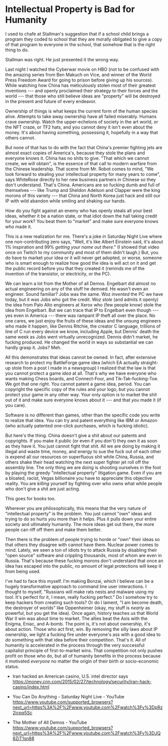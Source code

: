 # Intellectual Property is Bad for Humanity

I used to chafe at Stallman's suggestion that if a school child brings a
program they coded to school that they are morally obligated to give a
copy of that program to everyone in the school, that somehow that is the
right thing to do.

Stallman was right. He just presented it the wrong way.

Last night I watched the Cyberwar movie on HBO (not to be confused with
the amazing series from Ben Makuch on Vice, and winner of the World
Press Freedom Award for going to prison before giving up his sources).
While watching how China has meticulously stolen most of their greatest
inventions --- and openly proclaimed their strategy to their forces and
the world --- that those who still believe ideas are "property" will be
destroyed in the present and future of every endeavor.

Ownership of things is what keeps the current form of the human species
alive. Attempts to take away ownership have all failed miserably. Humans
crave ownership. Watch the upper-echelons of society in the art world,
or the NFT craze, or TF2 hats, and you cannot deny it isn't even about
the money. It's about having something, possessing it, hopefully in a
way that others cannot.

But none of that has to do with the fact that China's premier fighting
jets are almost exact copies of America's, because they stole the plans
and everyone knows it. China has no shits to give. "That which we cannot
create, we will obtain", is the essence of that call to modern warfare
from the Chinese leadership. That scene from Mr. Robot comes to mind,
"We look forward to stealing your intellectual property for many years
to come", says WhiteRose directly to her new business partners in
Chinese so they don't understand. That's China. Americans are so fucking
dumb and full of themselves --- like Trump and Sheldon Adelson and
Clapper were the king morons of this variety --- that China and North
Korea just hack and still our IP with wild abandon while smiling and
shaking our hands.

How do you fight against an enemy who has openly steals all your best
ideas, whether it be a nation state, or that idiot down the hall taking
credit for your work? You beat them to "market" and make sure everyone
knows who made it.

This is a new realization for me. There's a joke in Saturday Night Live
where one non-contributing zero says, "Well, it's like Albert Einstein
said, it's about 1% inspiration and 99% *getting your name out there*."
(I showed that video once on Twitch to my community and most of them
didn't laugh.) But, you do have to market your idea or it will never get
adopted, or worse, someone who is smart enough to realize how good the
idea is will act on it and get the public record before you that they
created it (reminds me of the invention of the transistor, or
electricity, or the PC).

We can learn a lot from the Mother of all Demos. Engelbart did almost
no actual engineering on any of the stuff he demoed. He wasn't even an
engineer. Sound familiar? Jobs was the same. Woz *invented* the PC we
have today, but it was Jobs who got the credit. Woz *stole* (and admits
it openly) the idea from Palo Alto engineers at Xerox who (few people
know) stole the idea from Engelbart. But we can trace that IP to
Engelbart even though --- yes even in America --- there was rampant IP
theft all over the place. No one cares, we just enjoy the fruits of
these ideas and the unsung engineers who made it happen, like Dennis
Ritchie, the creator C language, trillions of line of C run every device
we know, including Apple, but Dennis' death the same week as Jobs went
virtually unrecognized. Dennis didn't market, he fucking produced. He
changed the world in ways so substantial we can hardly grasp it. Jobs?
Meh.

All this demonstrates that ideas cannot be owned. In fact, after
extensive research to protect my BattleForge game idea (which EA
actually straight-up stole from a post I made in a newsgroup) I realized
that the law is that you cannot protect a game *idea* at all. That's why
we have everyone who wants making Chess boards, and Connect-Four, and
Tik-Tak-fucking-Toe. We got that one right. You cannot patent a game
idea, period. You can copyright the specific copy of the rules and your
logo, but you cannot protect your game in any other way. Your only
option is to market the shit out of it and make sure everyone knows
about it --- and that *you* made it (if you care).

Software is no different than games, other than the specific code you
write to realize that idea. You can try and patent everything like IBM
or Amazon (who actually patented one-click purchases, which is fucking
idiotic).

But here's the thing. China doesn't give a shit about our patents and
copyrights. If you make it public (or even if you don't) they own it as
soon as they have it. You just cannot fight that shit. All we are doing
by making it illegal and waste time, money, and energy to sue the fuck
out of each other is expend all our resources on superfluous shit while
China, Russia, and others shake their head watching the next super
fighter jet roll off the assembly line. The only thing we are doing is
shooting ourselves in the foot by playing the greedy "intellectual
property" litigation game. Even if you are a bloated, racist, Vegas
billionaire you have to appreciate this objective reality. You are
*killing* yourself by fighting over who owns what while people who don't
give a shit are just acting.

This goes for books too.

Wherever you are philosophically, this means that the very nature of
"intellectual property" is the problem. You just cannot "own" ideas and
trying to do so hurts *you* more than it helps. Plus it pulls down your
entire society and ultimately humanity. The more ideas get out there,
the more people can riff off them and make them better.

Then there is the problem of people trying to horde or "own" their ideas
so that others they disagree with cannot have them. Nuclear power comes
to mind. Lately, we seen a ton of idiots try to attack Russia by
disabling their "open source" software and crippling thousands, most of
whom are even in Russia. That's because these fucking morons don't
understand that once an idea has escaped into the public, no amount of
legal protections will keep it from being used.

I've had to face this myself. I'm making Bonzai, which I believe can be
a hugely transformative approach to command line user interactions. I
thought to myself, "Russians will make rats nests and malware using my
tool. It's perfect for it, I mean, really fucking perfect." Do I somehow
try to keep hackers from creating such tools? Or do I lament, "I am
become death, the destroyer of worlds" like Oppenheimer (okay, my stuff
is *nearly* as powerful, but you get the idea). Once again, history
teaches us that World War II win was about time to market. The allies
beat the Axis with the Enigma, Eniac, and A-bomb. The point is, it's not
about ownership, it's about action. Those who act first, win. By
removing the silly laws about IP ownership, we light a fucking fire
under everyone's ass with a good idea to *do* something with that idea
before their competition. That's it. All of humanity is accelerated in
the process through the very successful capitalist principle of
first-to-market wins. That competition not only pushes profit on those
who do, but all of humanity benefits in the process because it motivated
*everyone* no matter the origin of their birth or socio-economic status.

* Iran hacked an American casino, U.S. intel director says  
  https://money.cnn.com/2015/02/27/technology/security/iran-hack-casino/index.html

* You Can Do Anything - Saturday Night Live - YouTube  
  https://www.youtube.com/supported_browsers?next_url=https%3A%2F%2Fwww.youtube.com%2Fwatch%3Fv%3DpRz2icpq5Sc

* The Mother of All Demos - YouTube  
  https://www.youtube.com/supported_browsers?next_url=https%3A%2F%2Fwww.youtube.com%2Fwatch%3Fv%3DJQ8ZiT1sn88
